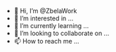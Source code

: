 - 👋 Hi, I’m @ZbelaWork
- 👀 I’m interested in ...
- 🌱 I’m currently learning ...
- 💞️ I’m looking to collaborate on ...
- 📫 How to reach me ...

<!---
ZbelaWork/ZbelaWork is a ✨ special ✨ repository because its `README.md` (this file) appears on your GitHub profile.
You can click the Preview link to take a look at your changes.
--->
